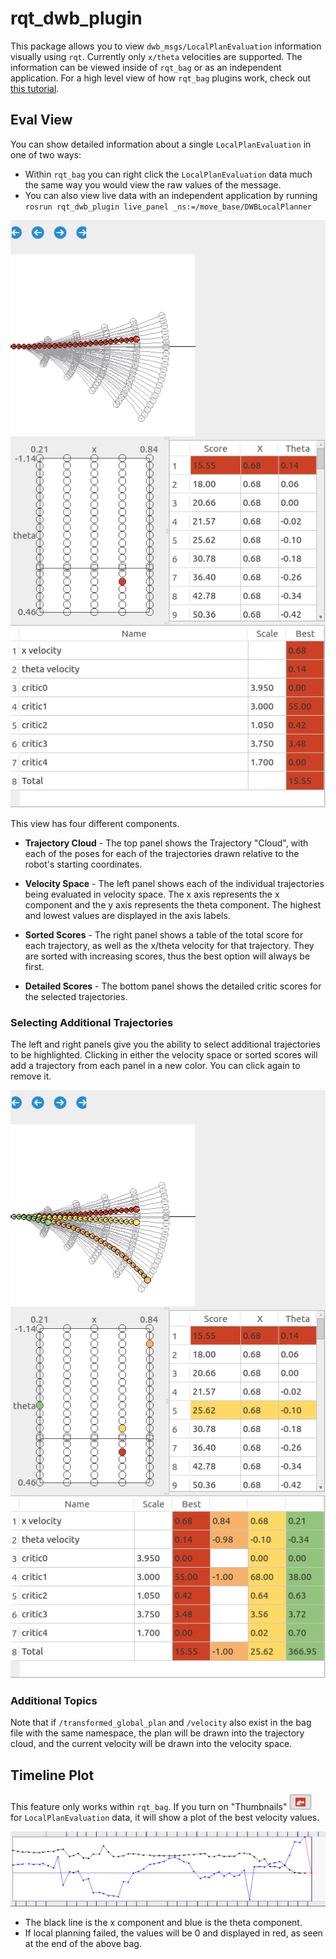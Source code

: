 # rqt_dwb_plugin

This package allows you to view `dwb_msgs/LocalPlanEvaluation` information visually using `rqt`. Currently only `x/theta` velocities are supported. The information can be viewed inside of `rqt_bag` or as an independent application. For a high level view of how `rqt_bag` plugins work,
check out [this tutorial](http://wiki.ros.org/rqt_bag/Tutorials/Create%20an%20rqt_bag%20plugin).

## Eval View
You can show detailed information about a single `LocalPlanEvaluation` in one of two ways:
 * Within `rqt_bag` you can right click the `LocalPlanEvaluation` data much the same way you
     would view the raw values of the message.
 * You can also view live data with an independent application by running
   `rosrun rqt_dwb_plugin live_panel _ns:=/move_base/DWBLocalPlanner`

![widget screenshot](doc/widget0.png)

This view has four different components.

 * **Trajectory Cloud** -
The top panel shows the Trajectory "Cloud", with each of the poses for each of the trajectories drawn relative to the robot's starting coordinates.

 * **Velocity Space** -
The left panel shows each of the individual trajectories being evaluated in velocity space. The x axis represents the x component and the y axis represents the theta component. The highest and lowest values are displayed in the axis labels.

 * **Sorted Scores** -
The right panel shows a table of the total score for each trajectory, as well as the x/theta velocity for that trajectory. They are sorted with increasing scores, thus the best option will always be first.

 * **Detailed Scores** -
The bottom panel shows the detailed critic scores for the selected trajectories.

### Selecting Additional Trajectories
The left and right panels give you the ability to select additional trajectories to be highlighted. Clicking in either the velocity space or sorted scores will add a trajectory from each panel in a new color. You can click again to remove it.

![widget screenshot](doc/widget1.png)

### Additional Topics
Note that if `/transformed_global_plan` and `/velocity` also exist in the bag file with the same namespace, the plan will be drawn into the trajectory cloud, and the current velocity will be drawn into the velocity space.

## Timeline Plot
This feature only works within `rqt_bag`. If you turn on "Thumbnails" ![thumbnail logo](doc/thumbnail.png) for `LocalPlanEvaluation` data, it will show a plot of the best velocity values.

![screenshot of timeline](doc/timeline.png)

* The black line is the x component and blue is the theta component.
* If local planning failed, the values will be 0 and displayed in red, as seen at the end of the above bag.

